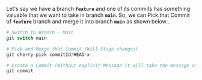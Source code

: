 Let's say we have a branch **`feature`** and one of its commits has something valuable that we want to take in branch **`main`**. So, we can Pick that Commit of **`feature`** branch and merge it into branch **`main`** as shown below...

```ps1
# Switch to Branch - Main
git switch main

# Pick and Merge that Commit (Will Stage changes)
git cherry-pick commitId/HEAD~x

# Create a Commit (Without explicit Message it will take the message of Picked Commit)
git commit
```
